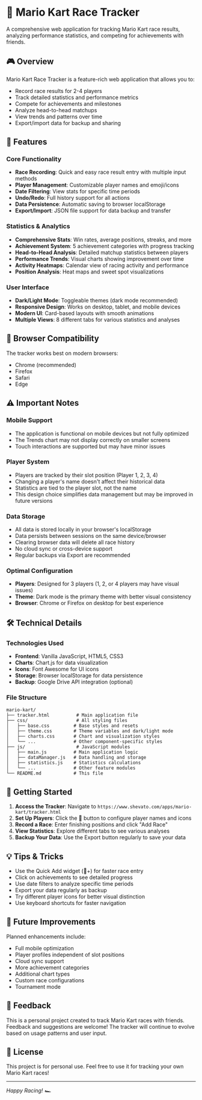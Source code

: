 # 🏁 Mario Kart Race Tracker

A comprehensive web application for tracking Mario Kart race results, analyzing performance statistics, and competing for achievements with friends.

## 🎮 Overview

Mario Kart Race Tracker is a feature-rich web application that allows you to:
- Record race results for 2-4 players
- Track detailed statistics and performance metrics
- Compete for achievements and milestones
- Analyze head-to-head matchups
- View trends and patterns over time
- Export/import data for backup and sharing

## 🚀 Features

### Core Functionality
- **Race Recording**: Quick and easy race result entry with multiple input methods
- **Player Management**: Customizable player names and emoji/icons
- **Date Filtering**: View stats for specific time periods
- **Undo/Redo**: Full history support for all actions
- **Data Persistence**: Automatic saving to browser localStorage
- **Export/Import**: JSON file support for data backup and transfer

### Statistics & Analytics
- **Comprehensive Stats**: Win rates, average positions, streaks, and more
- **Achievement System**: 5 achievement categories with progress tracking
- **Head-to-Head Analysis**: Detailed matchup statistics between players
- **Performance Trends**: Visual charts showing improvement over time
- **Activity Heatmaps**: Calendar view of racing activity and performance
- **Position Analysis**: Heat maps and sweet spot visualizations

### User Interface
- **Dark/Light Mode**: Toggleable themes (dark mode recommended)
- **Responsive Design**: Works on desktop, tablet, and mobile devices
- **Modern UI**: Card-based layouts with smooth animations
- **Multiple Views**: 8 different tabs for various statistics and analyses

## 📱 Browser Compatibility

The tracker works best on modern browsers:
- Chrome (recommended)
- Firefox
- Safari
- Edge

## ⚠️ Important Notes

### Mobile Support
- The application is functional on mobile devices but not fully optimized
- The Trends chart may not display correctly on smaller screens
- Touch interactions are supported but may have minor issues

### Player System
- Players are tracked by their slot position (Player 1, 2, 3, 4)
- Changing a player's name doesn't affect their historical data
- Statistics are tied to the player slot, not the name
- This design choice simplifies data management but may be improved in future versions

### Data Storage
- All data is stored locally in your browser's localStorage
- Data persists between sessions on the same device/browser
- Clearing browser data will delete all race history
- No cloud sync or cross-device support
- Regular backups via Export are recommended

### Optimal Configuration
- **Players**: Designed for 3 players (1, 2, or 4 players may have visual issues)
- **Theme**: Dark mode is the primary theme with better visual consistency
- **Browser**: Chrome or Firefox on desktop for best experience

## 🛠️ Technical Details

### Technologies Used
- **Frontend**: Vanilla JavaScript, HTML5, CSS3
- **Charts**: Chart.js for data visualization
- **Icons**: Font Awesome for UI icons
- **Storage**: Browser localStorage for data persistence
- **Backup**: Google Drive API integration (optional)

### File Structure
```
mario-kart/
├── tracker.html          # Main application file
├── css/                  # All styling files
│   ├── base.css         # Base styles and resets
│   ├── theme.css        # Theme variables and dark/light mode
│   ├── charts.css       # Chart and visualization styles
│   └── ...              # Other component-specific styles
├── js/                   # JavaScript modules
│   ├── main.js          # Main application logic
│   ├── dataManager.js   # Data handling and storage
│   ├── statistics.js    # Statistics calculations
│   └── ...              # Other feature modules
└── README.md            # This file
```

## 🚀 Getting Started

1. **Access the Tracker**: Navigate to `https://www.shevato.com/apps/mario-kart/tracker.html`
2. **Set Up Players**: Click the 👤 button to configure player names and icons
3. **Record a Race**: Enter finishing positions and click "Add Race"
4. **View Statistics**: Explore different tabs to see various analyses
5. **Backup Your Data**: Use the Export button regularly to save your data

## 💡 Tips & Tricks

- Use the Quick Add widget (🏁+) for faster race entry
- Click on achievements to see detailed progress
- Use date filters to analyze specific time periods
- Export your data regularly as backup
- Try different player icons for better visual distinction
- Use keyboard shortcuts for faster navigation

## 🔮 Future Improvements

Planned enhancements include:
- Full mobile optimization
- Player profiles independent of slot positions
- Cloud sync support
- More achievement categories
- Additional chart types
- Custom race configurations
- Tournament mode

## 🤝 Feedback

This is a personal project created to track Mario Kart races with friends. Feedback and suggestions are welcome! The tracker will continue to evolve based on usage patterns and user input.

## 📄 License

This project is for personal use. Feel free to use it for tracking your own Mario Kart races!

---

*Happy Racing! 🏎️*